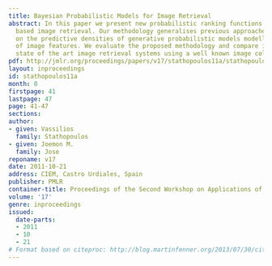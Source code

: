 ```yaml
---
title: Bayesian Probabilistic Models for Image Retrieval
abstract: In this paper we present new probabilistic ranking functions for content
  based image retrieval. Our methodology generalises previous approaches and is based
  on the predictive densities of generative probabilistic models modelling the density
  of image features. We evaluate the proposed methodology and compare it against two
  state of the art image retrieval systems using a well known image collection.
pdf: http://jmlr.org/proceedings/papers/v17/stathopoulos11a/stathopoulos11a.pdf
layout: inproceedings
id: stathopoulos11a
month: 0
firstpage: 41
lastpage: 47
page: 41-47
sections: 
author:
- given: Vassilios
  family: Stathopoulos
- given: Joemon M.
  family: Jose
reponame: v17
date: 2011-10-21
address: CIEM, Castro Urdiales, Spain
publisher: PMLR
container-title: Proceedings of the Second Workshop on Applications of Pattern Analysis
volume: '17'
genre: inproceedings
issued:
  date-parts:
  - 2011
  - 10
  - 21
# Format based on citeproc: http://blog.martinfenner.org/2013/07/30/citeproc-yaml-for-bibliographies/
---
```

